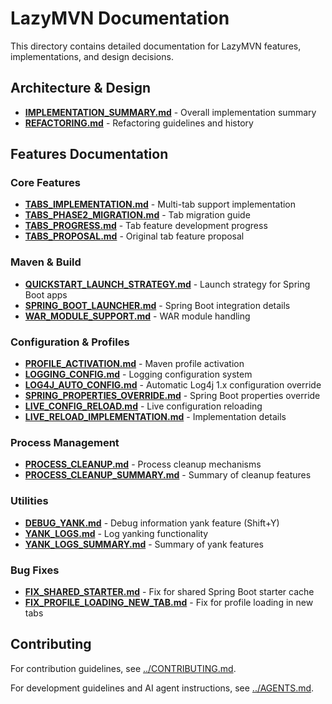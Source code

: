 # LazyMVN Documentation

This directory contains detailed documentation for LazyMVN features, implementations, and design decisions.

## Architecture & Design

- **[IMPLEMENTATION_SUMMARY.md](IMPLEMENTATION_SUMMARY.md)** - Overall implementation summary
- **[REFACTORING.md](REFACTORING.md)** - Refactoring guidelines and history

## Features Documentation

### Core Features
- **[TABS_IMPLEMENTATION.md](TABS_IMPLEMENTATION.md)** - Multi-tab support implementation
- **[TABS_PHASE2_MIGRATION.md](TABS_PHASE2_MIGRATION.md)** - Tab migration guide
- **[TABS_PROGRESS.md](TABS_PROGRESS.md)** - Tab feature development progress
- **[TABS_PROPOSAL.md](TABS_PROPOSAL.md)** - Original tab feature proposal

### Maven & Build
- **[QUICKSTART_LAUNCH_STRATEGY.md](QUICKSTART_LAUNCH_STRATEGY.md)** - Launch strategy for Spring Boot apps
- **[SPRING_BOOT_LAUNCHER.md](SPRING_BOOT_LAUNCHER.md)** - Spring Boot integration details
- **[WAR_MODULE_SUPPORT.md](WAR_MODULE_SUPPORT.md)** - WAR module handling

### Configuration & Profiles
- **[PROFILE_ACTIVATION.md](PROFILE_ACTIVATION.md)** - Maven profile activation
- **[LOGGING_CONFIG.md](LOGGING_CONFIG.md)** - Logging configuration system
- **[LOG4J_AUTO_CONFIG.md](LOG4J_AUTO_CONFIG.md)** - Automatic Log4j 1.x configuration override
- **[SPRING_PROPERTIES_OVERRIDE.md](SPRING_PROPERTIES_OVERRIDE.md)** - Spring Boot properties override
- **[LIVE_CONFIG_RELOAD.md](LIVE_CONFIG_RELOAD.md)** - Live configuration reloading
- **[LIVE_RELOAD_IMPLEMENTATION.md](LIVE_RELOAD_IMPLEMENTATION.md)** - Implementation details

### Process Management
- **[PROCESS_CLEANUP.md](PROCESS_CLEANUP.md)** - Process cleanup mechanisms
- **[PROCESS_CLEANUP_SUMMARY.md](PROCESS_CLEANUP_SUMMARY.md)** - Summary of cleanup features

### Utilities
- **[DEBUG_YANK.md](DEBUG_YANK.md)** - Debug information yank feature (Shift+Y)
- **[YANK_LOGS.md](YANK_LOGS.md)** - Log yanking functionality
- **[YANK_LOGS_SUMMARY.md](YANK_LOGS_SUMMARY.md)** - Summary of yank features

### Bug Fixes
- **[FIX_SHARED_STARTER.md](FIX_SHARED_STARTER.md)** - Fix for shared Spring Boot starter cache
- **[FIX_PROFILE_LOADING_NEW_TAB.md](FIX_PROFILE_LOADING_NEW_TAB.md)** - Fix for profile loading in new tabs

## Contributing

For contribution guidelines, see [../CONTRIBUTING.md](../CONTRIBUTING.md).

For development guidelines and AI agent instructions, see [../AGENTS.md](../AGENTS.md).

